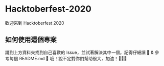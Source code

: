# Hacktoberfest-2020

歡迎來到 Hacktoberfest 2020

## 如何使用這個專案

請到上方資料夾找到自己喜歡的 Issue，並試著解決其中一個，記得仔細讀 👀 & 參考每個 README.md 📝 哦！說不定對你們幫助很大，加油！💪💪💪
